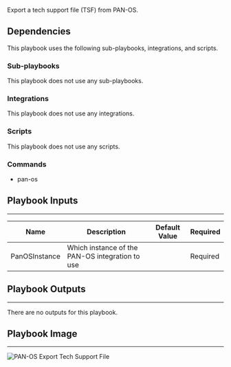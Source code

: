 Export a tech support file (TSF) from PAN-OS.

## Dependencies

This playbook uses the following sub-playbooks, integrations, and scripts.

### Sub-playbooks

This playbook does not use any sub-playbooks.

### Integrations

This playbook does not use any integrations.

### Scripts

This playbook does not use any scripts.

### Commands

* pan-os

## Playbook Inputs

---

| **Name** | **Description** | **Default Value** | **Required** |
| --- | --- | --- | --- |
| PanOSInstance | Which instance of the PAN-OS integration to use |  | Required |

## Playbook Outputs

---
There are no outputs for this playbook.

## Playbook Image

---

![PAN-OS Export Tech Support File](../doc_files/PAN-OS_Export_Tech_Support_File.png)
